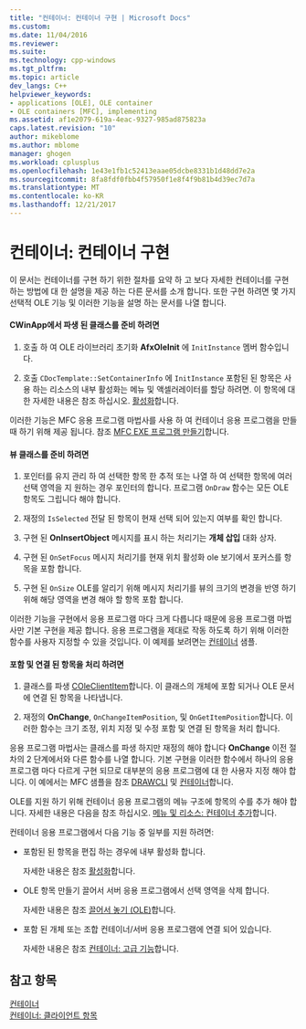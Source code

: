 ```yaml
---
title: "컨테이너: 컨테이너 구현 | Microsoft Docs"
ms.custom: 
ms.date: 11/04/2016
ms.reviewer: 
ms.suite: 
ms.technology: cpp-windows
ms.tgt_pltfrm: 
ms.topic: article
dev_langs: C++
helpviewer_keywords:
- applications [OLE], OLE container
- OLE containers [MFC], implementing
ms.assetid: af1e2079-619a-4eac-9327-985ad875823a
caps.latest.revision: "10"
author: mikeblome
ms.author: mblome
manager: ghogen
ms.workload: cplusplus
ms.openlocfilehash: 1e43e1fb1c52413eaae05dcbe8331b1d48dd7e2a
ms.sourcegitcommit: 8fa8fdf0fbb4f57950f1e8f4f9b81b4d39ec7d7a
ms.translationtype: MT
ms.contentlocale: ko-KR
ms.lasthandoff: 12/21/2017
---
```

# <a name="containers-implementing-a-container"></a>컨테이너: 컨테이너 구현
이 문서는 컨테이너를 구현 하기 위한 절차를 요약 하 고 보다 자세한 컨테이너를 구현 하는 방법에 대 한 설명을 제공 하는 다른 문서를 소개 합니다. 또한 구현 하려면 몇 가지 선택적 OLE 기능 및 이러한 기능을 설명 하는 문서를 나열 합니다.  
  
#### <a name="to-prepare-your-cwinapp-derived-class"></a>CWinApp에서 파생 된 클래스를 준비 하려면  
  
1.  호출 하 여 OLE 라이브러리 초기화 **AfxOleInit** 에 `InitInstance` 멤버 함수입니다.  
  
2.  호출 `CDocTemplate::SetContainerInfo` 에 `InitInstance` 포함된 된 항목은 사용 하는 리소스의 내부 활성화는 메뉴 및 액셀러레이터를 할당 하려면. 이 항목에 대 한 자세한 내용은 참조 하십시오. [활성화](../mfc/activation-cpp.md)합니다.  
  
 이러한 기능은 MFC 응용 프로그램 마법사를 사용 하 여 컨테이너 응용 프로그램을 만들 때 하기 위해 제공 됩니다. 참조 [MFC EXE 프로그램 만들기](../mfc/reference/mfc-application-wizard.md)합니다.  
  
#### <a name="to-prepare-your-view-class"></a>뷰 클래스를 준비 하려면  
  
1.  포인터를 유지 관리 하 여 선택한 항목 한 추적 또는 나열 하 여 선택한 항목에 여러 선택 영역을 지 원하는 경우 포인터의 합니다. 프로그램 `OnDraw` 함수는 모든 OLE 항목도 그립니다 해야 합니다.  
  
2.  재정의 `IsSelected` 전달 된 항목이 현재 선택 되어 있는지 여부를 확인 합니다.  
  
3.  구현 된 **OnInsertObject** 메시지를 표시 하는 처리기는 **개체 삽입** 대화 상자.  
  
4.  구현 된 `OnSetFocus` 메시지 처리기를 현재 위치 활성화 ole 보기에서 포커스를 항목을 포함 합니다.  
  
5.  구현 된 `OnSize` OLE를 알리기 위해 메시지 처리기를 뷰의 크기의 변경을 반영 하기 위해 해당 영역을 변경 해야 할 항목 포함 합니다.  
  
 이러한 기능을 구현에서 응용 프로그램 마다 크게 다릅니다 때문에 응용 프로그램 마법사만 기본 구현을 제공 합니다. 응용 프로그램을 제대로 작동 하도록 하기 위해 이러한 함수를 사용자 지정할 수 있을 것입니다. 이 예제를 보려면는 [컨테이너](../visual-cpp-samples.md) 샘플.  
  
#### <a name="to-handle-embedded-and-linked-items"></a>포함 및 연결 된 항목을 처리 하려면  
  
1.  클래스를 파생 [COleClientItem](../mfc/reference/coleclientitem-class.md)합니다. 이 클래스의 개체에 포함 되거나 OLE 문서에 연결 된 항목을 나타냅니다.  
  
2.  재정의 **OnChange**, `OnChangeItemPosition`, 및 `OnGetItemPosition`합니다. 이러한 함수는 크기 조정, 위치 지정 및 수정 포함 및 연결 된 항목을 처리 합니다.  
  
 응용 프로그램 마법사는 클래스를 파생 하지만 재정의 해야 합니다 **OnChange** 이전 절차의 2 단계에서와 다른 함수를 나열 합니다. 기본 구현을 이러한 함수에서 하나의 응용 프로그램 마다 다르게 구현 되므로 대부분의 응용 프로그램에 대 한 사용자 지정 해야 합니다. 이 예에서는 MFC 샘플을 참조 [DRAWCLI](../visual-cpp-samples.md) 및 [컨테이너](../visual-cpp-samples.md)합니다.  
  
 OLE를 지원 하기 위해 컨테이너 응용 프로그램의 메뉴 구조에 항목의 수를 추가 해야 합니다. 자세한 내용은 다음을 참조 하십시오. [메뉴 및 리소스: 컨테이너 추가](../mfc/menus-and-resources-container-additions.md)합니다.  
  
 컨테이너 응용 프로그램에서 다음 기능 중 일부를 지원 하려면:  
  
-   포함된 된 항목을 편집 하는 경우에 내부 활성화 합니다.  
  
     자세한 내용은 참조 [활성화](../mfc/activation-cpp.md)합니다.  
  
-   OLE 항목 만들기 끌어서 서버 응용 프로그램에서 선택 영역을 삭제 합니다.  
  
     자세한 내용은 참조 [끌어서 놓기 (OLE)](../mfc/drag-and-drop-ole.md)합니다.  
  
-   포함 된 개체 또는 조합 컨테이너/서버 응용 프로그램에 연결 되어 있습니다.  
  
     자세한 내용은 참조 [컨테이너: 고급 기능](../mfc/containers-advanced-features.md)합니다.  
  
## <a name="see-also"></a>참고 항목  
 [컨테이너](../mfc/containers.md)   
 [컨테이너: 클라이언트 항목](../mfc/containers-client-items.md)

